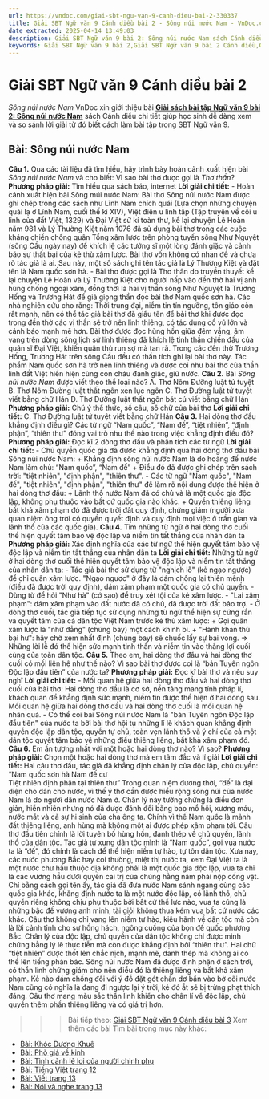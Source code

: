 ```yaml
---
url: https://vndoc.com/giai-sbt-ngu-van-9-canh-dieu-bai-2-330337
title: Giải SBT Ngữ văn 9 Cánh diều bài 2 - Sông núi nước Nam - VnDoc.com
date_extracted: 2025-04-14 13:49:03
description: Giải SBT Ngữ văn 9 bài 2: Sông núi nước Nam sách Cánh diều có đáp án chi tiết cho các bạn cùng tham khảo.
keywords: Giải SBT Ngữ văn 9 bài 2,Giải SBT Ngữ văn 9 bài 2 Cánh diều,Giải sách bài tập Ngữ văn CD lớp 9,Ngữ văn lớp 9 Cánh diều,giải bài tập ngữ văn lớp 9,bài Sông núi nước Nam,giải SBT ngữ văn 9 CD trang 8
---
```


# Giải SBT Ngữ văn 9 Cánh diều bài 2
 _Sông núi nước Nam_
VnDoc xin giới thiệu bài **[Giải sách bài tập Ngữ văn 9 bài 2: Sông núi nước Nam](<https://vndoc.com/giai-sbt-ngu-van-9-canh-dieu-bai-2-330337>)** sách Cánh diều chi tiết giúp học sinh dễ dàng xem và so sánh lời giải từ đó biết cách làm bài tập trong SBT Ngữ văn 9.
## Bài: Sông núi nước Nam
**Câu 1.** Qua các tài liệu đã tìm hiểu, hãy trình bày hoàn cảnh xuất hiện bài _Sông núi nước Nam_ và cho biết: Vì sao bài thơ được gọi là _Thơ thần_?
**Phương pháp giải:**
Tìm hiểu qua sách báo, internet
**Lời giải chi tiết:**
\- Hoàn cảnh xuất hiện bài Sông múi nước Nam: Bài thơ Sông núi nước Nam được ghi chép trong các sách như Lĩnh Nam chích quái \(Lựa chọn những chuyện quái lạ ở Lĩnh Nam, cuối thế kỉ XIV\), Việt điện u linh tập \(Tập truyện về cõi u linh của đất Việt, 1329\) và Đại Việt sử kí toàn thư, kể lại chuyện Lê Hoàn năm 981 và Lý Thường Kiệt năm 1076 đã sử dụng bài thơ trong các cuộc kháng chiến chống quân Tổng xâm lược trên phòng tuyến sông Như Nguyệt \(sông Cầu ngày nay\) để khích lệ các tướng sĩ một lòng đánh giặc và cảnh báo sự thất bại của kẻ thù xâm lược. Bài thơ vốn không có nhan đề và chưa rõ tác giả là ai. Sau này, một số sách ghi tên tác giả là Lý Thường Kiệt và đặt tên là Nam quốc sơn hà.
\- Bài thơ được gọi là Thơ thân do truyền thuyết kể lại chuyện Lê Hoàn và Lý Thường Kiệt cho người nấp vào đền thờ hai vị anh hùng chống ngoại xâm, đồng thời là hai vị thần sông Như Nguyệt là Trương Hống và Trương Hát để giả giọng thần đọc bài thơ Nam quốc sơn hà. Các nhà nghiên cứu cho rằng: Thời trung đại, niềm tin tín ngưỡng, tôn giáo còn rất mạnh, nên có thể tác giả bài thơ đã giấu tên để bài thơ khi được đọc trong đền thờ các vị thần sẽ trở nên linh thiêng, có tác dụng cổ vũ lớn và cảnh báo mạnh mẽ hơn. Bài thơ được đọc hùng hồn giữa đêm vắng, âm vang trên dòng sông lịch sử linh thiêng đã khích lệ tinh thần chiến đấu của quân sĩ Đại Việt, khiến quân thù run sợ mà tan rã. Trong các đền thờ Trương Hống, Trương Hát trên sông Cầu đều có thần tích ghi lại bài thơ này. Tác phẩm Nam quốc sơn hà trở nên linh thiêng và được coi như bài thơ của thần linh đất Việt hiển hiện cùng con cháu đánh giặc, giữ nước.
**Câu 2.** Bài _Sông núi nước Nam_ được viết theo thể loại nào?
A. Thơ Nôm Đường luật tứ tuyệt
B. Thơ Nôm Đường luật thất ngôn xen lục ngôn
C. Thơ Đường luật tứ tuyệt viết bằng chữ Hán
D. Thơ Đường luật thất ngôn bát cú viết bằng chữ Hán
**Phương pháp giải:**
Chú ý thể thức, số câu, số chữ của bài thơ
**Lời giải chi tiết:**
C. Thơ Đường luật tứ tuyệt viết bằng chữ Hán
**Câu 3.** Hai dòng thơ đầu khẳng định điều gì? Các từ ngữ “Nam quốc”, “Nam đế”, “tiệt nhiên”, “định phận”, “thiên thư” đóng vai trò như thế nào trong việc khẳng định điều đó?
**Phương pháp giải:**
Đọc kĩ 2 dòng thơ đầu và phân tích các từ ngữ
**Lời giải chi tiết:**
\- Chủ quyền quốc gia đã được khẳng định qua hai dòng thơ đầu bài Sông núi nước Nam:
\+ Khẳng định sông núi nước Nam là do hoàng đế nước Nam làm chủ: “Nam quốc”, “Nam đế”
\+ Điều đó đã được ghi chép trên sách trời: "tiệt nhiên", "định phận", "thiên thư".
\- Các từ ngữ "Nam quốc", "Nam đế", "tiệt nhiên", "định phận", "thiên thư" để làm rõ nội dung được thể hiện ở hai dòng thơ đầu:
\+ Lãnh thổ nước Nam đã có chủ và là một quốc gia độc lập, không phụ thuộc vào bất cứ quốc gia nào khác.
\+ Quyền thiêng liêng bất khả xâm phạm đó đã được trời đất quy định, chứng giám \(người xưa quan niệm ông trời có quyền quyết định và quy định mọi việc ở trần gian và lãnh thổ của các quốc gia\).
**Câu 4.** Tìm những từ ngữ ở hai dòng thơ cuối thể hiện quyết tâm bảo vệ độc lập và niềm tin tất thắng của nhân dân ta
**Phương pháp giải:**
Xác định nghĩa của các từ ngữ thể hiện quyết tâm bảo vệ độc lập và niềm tin tất thắng của nhân dân ta
**Lời giải chi tiết:**
Những từ ngữ ở hai dòng thơ cuối thể hiện quyết tâm bảo vệ độc lập và niềm tin tất thắng của nhân dân ta:
\- Tác giả bài thơ sử dụng từ "nghịch lỗ" \(kẻ ngạo ngược\) để chỉ quân xâm lược. "Ngạo ngược" ở đây là dám chống lại thiên mệnh \(điều đã được trời quy định\), dám xâm phạm một quốc gia có chủ quyền.
\- Dùng từ để hỏi "Như hà" \(cớ sao\) để truy xét tội của kẻ xâm lược.
\- "Lai xâm phạm": dám xâm phạm vào đất nước đã có chủ, đã được trời đất bảo trợ.
\- Ở dòng thơ cuối, tác giả tiếp tục sử dụng những từ ngữ thể hiện sự cứng rắn và quyết tâm của cả dân tộc Việt Nam trước kẻ thù xâm lược:
\+ Gọi quân xâm lược là "nhữ đẳng" \(chúng bay\) một cách khinh bỉ.
\+ "Hành khan thủ bại hư": hãy chờ xem nhất định \(chúng bay\) sẽ chuốc lấy sự bại vong.
=> Những lời lẽ đó thể hiện sức mạnh tinh thần và niềm tin vào thắng lợi cuối cùng của toàn dân tộc.
**Câu 5.** Theo em, hai dòng thơ đầu và hai dòng thơ cuối có mối liên hệ như thế nào? Vì sao bài thơ được coi là “bản Tuyên ngôn Độc lập đầu tiên” của nước ta?
**Phương pháp giải:**
Đọc kĩ bài thơ và nêu suy nghĩ
**Lời giải chi tiết:**
\- Mối quan hệ giữa hai dòng thơ đầu và hai dòng thơ cuối của bài thơ: Hai dòng thơ đầu là cơ sở, nền tảng mang tính pháp lí, khách quan để khẳng định sức mạnh, niềm tin được thể hiện ở hai dòng sau. Mối quan hệ giữa hai dòng thơ đầu và hai dòng thơ cuối là mối quan hệ nhân quả.
\- Có thể coi bài Sông núi nước Nam là "bản Tuyên ngôn Độc lập đầu tiên" của nước ta bởi bài thơ hội tụ những lí lẽ khách quan khẳng định quyền độc lập dân tộc, quyền tự chủ, toàn vẹn lãnh thổ và ý chí của cả một dân tộc quyết tâm bảo vệ những điều thiêng liêng, bất khả xâm phạm đó.
**Câu 6.** Em ấn tượng nhất với một hoặc hai dòng thơ nào? Vì sao?
**Phương pháp giải:**
Chọn một hoặc hai dòng thơ mà em tâm đắc và lí giải
**Lời giải chi tiết:**
Hai câu thơ đầu, tác giả đã khẳng định chân lý của độc lập, chủ quyền:
“Nam quốc sơn hà Nam đế cư  
Tiệt nhiên định phận tại thiên thư”
Trong quan niệm đương thời, “đế” là đại diện cho dân cho nước, vì thế ý thơ cần được hiểu rộng sông núi của nước Nam là do người dân nước Nam ở. Chân lý này tưởng chừng là điều đơn giản, hiển nhiên nhưng nó đã được đánh đổi bằng bao mồ hôi, xương máu, nước mắt và cả sự hi sinh của cha ông ta. Chính vì thế Nam quốc là mảnh đất thiêng liêng, anh hùng mà không một ai được phép xâm phạm tới. Câu thơ đầu tiên chính là lời tuyên bố hùng hồn, đanh thép về chủ quyền, lãnh thổ của dân tộc. Tác giả tự xưng dân tộc mình là “Nam quốc”, gọi vua nước ta là “đế”, đó chính là cách để thể hiện niềm tự hào, tự tôn dân tộc. Xưa nay, các nước phương Bắc hay coi thường, miệt thị nước ta, xem Đại Việt ta là một nước chư hầu thuộc địa không phải là một quốc gia độc lập, vua ta chỉ là các vương hầu dưới quyền cai trị của chúng hằng năm phải nộp cống vật. Chỉ bằng cách gọi tên ấy, tác giả đã đưa nước Nam sánh ngang cùng các quốc gia khác, khẳng định nước ta là một nước độc lập, có lãnh thổ, chủ quyền riêng không chịu phụ thuộc bởi bất cứ thế lực nào, vua ta cũng là những bậc đế vương anh minh, tài giỏi không thua kém vua bất cứ nước các khác. Câu thơ không chỉ vang lên niềm tự hào, kiêu hãnh về dân tộc mà còn là lời cảnh tỉnh cho sự hống hách, ngông cuồng của bọn đế quốc phương Bắc. Chân lý của độc lập, chủ quyền của dân tộc không chỉ được minh chứng bằng lý lẽ thực tiễn mà còn được khẳng định bởi “thiên thư”. Hai chữ “tiệt nhiên” được thốt lên chắc nịch, mạnh mẽ, đanh thép mà không ai có thể lên tiếng phản bác. Sông núi nước Nam đã được định phận ở sách trời, có thần linh chứng giám cho nên điều đó là thiêng liêng và bất khả xâm phạm. Kẻ nào dám chống đối với ý đồ đặt gót chân dơ bẩn vào bờ cõi nước Nam cũng có nghĩa là đang đi ngược lại ý trời, kẻ đó ắt sẽ bị trừng phạt thích đáng. Câu thơ mang màu sắc thần linh khiến cho chân lí về độc lập, chủ quyền thêm phần thiêng liêng và có giá trị hơn.
>>> Bài tiếp theo: [Giải SBT Ngữ văn 9 Cánh diều bài 3](<https://vndoc.com/giai-sbt-ngu-van-9-canh-dieu-bai-3-330340>)
Xem thêm các bài Tìm bài trong mục này khác:
  * [Bài: Khóc Dương Khuê](</giai-sbt-ngu-van-9-canh-dieu-bai-3-330340>)
  * [Bài: Phò giá về kinh](</giai-sbt-ngu-van-9-canh-dieu-bai-4-330346>)
  * [Bài: Tình cảnh lẻ loi của người chinh phụ](</giai-sbt-ngu-van-9-canh-dieu-bai-5-330350>)
  * [Bài: Tiếng Việt trang 12](</giai-sbt-ngu-van-9-canh-dieu-bai-6-330352>)
  * [Bài: Viết trang 13](</giai-sbt-ngu-van-9-canh-dieu-bai-7-330354>)
  * [Bài: Nói và nghe trang 13](</giai-sbt-ngu-van-9-canh-dieu-bai-8-330356>)

